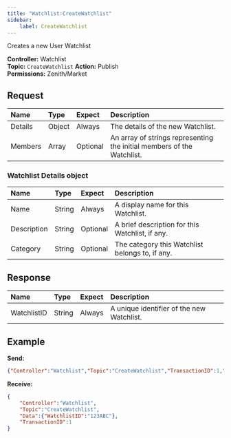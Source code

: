 ```yaml
---
title: "Watchlist:CreateWatchlist"
sidebar:
    label: CreateWatchlist
---
```


Creates a new User Watchlist

**Controller:** Watchlist\
**Topic:** `CreateWatchlist`
**Action:** Publish\
**Permissions:** Zenith/Market

## Request

| Name      | Type    | Expect   | Description |
| :-------- | :------ | :------- | :--- |
| Details   | Object  | Always   | The details of the new Watchlist. |
| Members   | Array   | Optional | An array of strings representing the initial members of the Watchlist. |

### Watchlist Details object

| Name        | Type    | Expect   | Description |
| :---------- | :------ | :------- | :--- |
| Name        | String  | Always   | A display name for this Watchlist. |
| Description | String  | Optional | A brief description for this Watchlist, if any. |
| Category    | String  | Optional | The category this Watchlist belongs to, if any. |

## Response

| Name        | Type    | Expect   | Description |
| :---------- | :------ | :------- | :--- |
| WatchlistID | String  | Always   | A unique identifier of the new Watchlist. |

## Example

**Send:**
```json
{"Controller":"Watchlist","Topic":"CreateWatchlist","TransactionID":1,"Data":{"Details":{"Name":"Custom User Watchlist","Description":"Custom Description","Category":"Custom"},"Members":["BHP.ASX"]}}
```

**Receive:**
```json
{
	"Controller":"Watchlist",
	"Topic":"CreateWatchlist",
	"Data":{"WatchlistID":"123ABC"},
	"TransactionID":1
}
```
